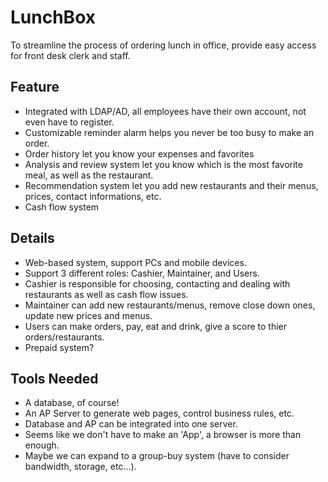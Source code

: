 # LunchBox
To streamline the process of ordering lunch in office, provide easy access for front desk clerk and staff.

## Feature
  - Integrated with LDAP/AD, all employees have their own account, not even have to register.
  - Customizable reminder alarm helps you never be too busy to make an order.
  - Order history let you know your expenses and favorites
  - Analysis and review system let you know which is the most favorite meal, as well as the restaurant.
  - Recommendation system let you add new restaurants and their menus, prices, contact informations, etc.
  - Cash flow system
  
## Details
  - Web-based system, support PCs and mobile devices.
  - Support 3 different roles: Cashier, Maintainer, and Users.
  - Cashier is responsible for choosing, contacting and dealing with restaurants as well as cash flow issues.
  - Maintainer can add new restaurants/menus, remove close down ones, update new prices and menus.
  - Users can make orders, pay, eat and drink, give a score to thier orders/restaurants.
  - Prepaid system?
  
## Tools Needed
  - A database, of course!
  - An AP Server to generate web pages, control business rules, etc.
  - Database and AP can be integrated into one server.
  - Seems like we don't have to make an 'App', a browser is more than enough.
  - Maybe we can expand to a group-buy system (have to consider bandwidth, storage, etc...).
